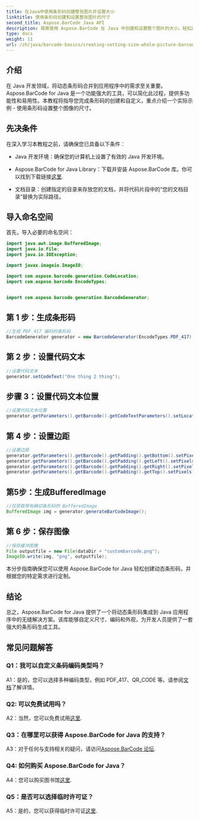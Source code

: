 ```yaml
---
title: 在Java中使用条形码创建整张图片并设置大小
linktitle: 使用条形码创建和设置整张图片的尺寸
second_title: Aspose.BarCode Java API
description: 探索使用 Aspose.BarCode 在 Java 中创建和设置整个图片的大小。轻松定制尺寸、编码和外观。
type: docs
weight: 11
url: /zh/java/barcode-basics/creating-setting-size-whole-picture-barcode/
---
```

## 介绍

在 Java 开发领域，将动态条形码合并到应用程序中的需求至关重要。 Aspose.BarCode for Java 是一个功能强大的工具，可以简化此过程，提供多功能性和易用性。本教程将指导您完成条形码的创建和自定义，重点介绍一个实际示例 - 使用条形码设置整个图像的尺寸。

## 先决条件

在深入学习本教程之前，请确保您已具备以下条件：

- Java 开发环境：确保您的计算机上设置了有效的 Java 开发环境。

-  Aspose.BarCode for Java Library：下载并安装 Aspose.BarCode 库。你可以找到下载链接[这里](https://releases.aspose.com/barcode/java/).

- 文档目录：创建指定的目录来存放您的文档，并将代码片段中的“您的文档目录”替换为实际路径。

## 导入命名空间

首先，导入必要的命名空间：

```java
import java.awt.image.BufferedImage;
import java.io.File;
import java.io.IOException;

import javax.imageio.ImageIO;

import com.aspose.barcode.generation.CodeLocation;
import com.aspose.barcode.EncodeTypes;


import com.aspose.barcode.generation.BarcodeGenerator;
```

## 第 1 步：生成条形码

```java
//生成 PDF_417 编码的条形码
BarcodeGenerator generator = new BarcodeGenerator(EncodeTypes.PDF_417);
```

## 第 2 步：设置代码文本

```java
//设置代码文本
generator.setCodeText("One thing 2 thing");
```

## 步骤 3：设置代码文本位置

```java
//设置代码文本位置
generator.getParameters().getBarcode().getCodeTextParameters().setLocation(CodeLocation.NONE);
```

## 第 4 步：设置边距

```java
//设置边距
generator.getParameters().getBarcode().getPadding().getBottom().setPixels(0);
generator.getParameters().getBarcode().getPadding().getLeft().setPixels(0);
generator.getParameters().getBarcode().getPadding().getRight().setPixels(0);
generator.getParameters().getBarcode().getPadding().getTop().setPixels(0);
```

## 第5步：生成BufferedImage

```java
//仅获取带有确切条形码的 BufferedImage
BufferedImage img = generator.generateBarCodeImage();
```

## 第 6 步：保存图像

```java
//保存缓冲图像
File outputfile = new File(dataDir + "custombarcode.png");
ImageIO.write(img, "png", outputfile);
```

本分步指南确保您可以使用 Aspose.BarCode for Java 轻松创建动态条形码，并根据您的特定需求进行定制。

## 结论

总之，Aspose.BarCode for Java 提供了一个将动态条形码集成到 Java 应用程序中的无缝解决方案。该库能够自定义尺寸、编码和外观，为开发人员提供了一套强大的条形码生成工具。

## 常见问题解答

### Q1：我可以自定义条码编码类型吗？

 A1：是的，您可以选择多种编码类型，例如 PDF_417、QR_CODE 等。请参阅[文档](https://reference.aspose.com/barcode/java/)了解详情。

### Q2: 可以免费试用吗？

 A2：当然，您可以免费试用[这里](https://releases.aspose.com/).

### Q3：在哪里可以获得 Aspose.BarCode for Java 的支持？

 A3：对于任何与支持相关的疑问，请访问[Aspose.BarCode 论坛](https://forum.aspose.com/c/barcode/13).

### Q4: 如何购买 Aspose.BarCode for Java？

 A4：您可以购买图书馆[这里](https://purchase.aspose.com/buy).

### Q5：是否可以选择临时许可证？

 A5：是的，您可以获得临时许可证[这里](https://purchase.aspose.com/temporary-license/).